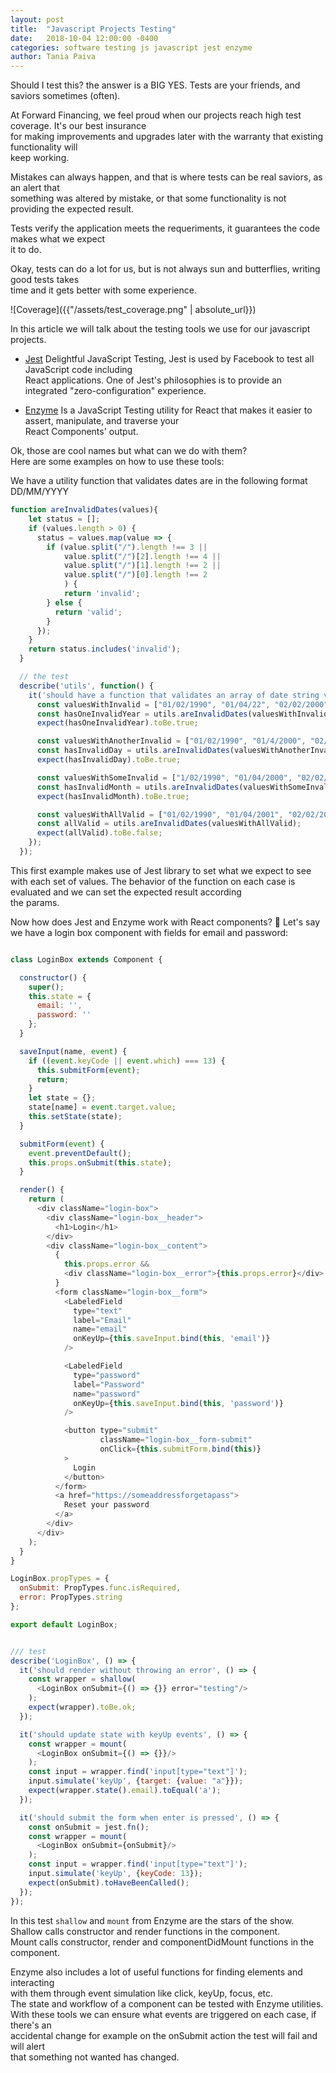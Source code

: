 ```yaml
---
layout: post
title:  "Javascript Projects Testing"
date:   2018-10-04 12:00:00 -0400
categories: software testing js javascript jest enzyme
author: Tania Paiva
---
```


Should I test this? the answer is a BIG YES. Tests are your friends, and saviors sometimes (often).

At Forward Financing, we feel proud when our projects reach high test coverage. It's our best insurance  
for making improvements and upgrades later with the warranty that existing functionality will  
keep working.

Mistakes can always happen, and that is where tests can be real saviors, as an alert that  
something was altered by mistake, or that some functionality is not providing the expected result.

Tests verify the application meets the requeriments, it guarantees the code makes what we expect  
it to do.

Okay, tests can do a lot for us, but is not always sun and butterflies, writing good tests takes  
time and it gets better with some experience.

![Coverage]({{"/assets/test_coverage.png" | absolute_url}})

In this article we will talk about the testing tools we use for our javascript projects.

* [Jest](https://jestjs.io/)
Delightful JavaScript Testing, Jest is used by Facebook to test all JavaScript code including  
React applications. One of Jest's philosophies is to provide an integrated "zero-configuration" experience. 

* [Enzyme](https://airbnb.io/enzyme/)
Is a JavaScript Testing utility for React that makes it easier to assert, manipulate, and traverse your  
React Components' output.

Ok, those are cool names but what can we do with them?  
Here are some examples on how to use these tools:

We have a utility function that validates dates are in the following format DD/MM/YYYY

``` javascript
function areInvalidDates(values){
    let status = [];
    if (values.length > 0) {
      status = values.map(value => {
        if (value.split("/").length !== 3 ||
            value.split("/")[2].length !== 4 ||
            value.split("/")[1].length !== 2 ||
            value.split("/")[0].length !== 2
            ) {
            return 'invalid';
        } else {
          return 'valid';
        }
      });
    }
    return status.includes('invalid');
  }

  // the test
  describe('utils', function() {
    it('should have a function that validates an array of date string values', function () {
      const valuesWithInvalid = ["01/02/1990", "01/04/22", "02/02/2000"];
      const hasOneInvalidYear = utils.areInvalidDates(valuesWithInvalid);
      expect(hasOneInvalidYear).toBe.true;

      const valuesWithAnotherInvalid = ["01/02/1990", "01/4/2000", "02/02/2000"];
      const hasInvalidDay = utils.areInvalidDates(valuesWithAnotherInvalid);
      expect(hasInvalidDay).toBe.true;

      const valuesWithSomeInvalid = ["1/02/1990", "01/04/2000", "02/02/2000"];
      const hasInvalidMonth = utils.areInvalidDates(valuesWithSomeInvalid);
      expect(hasInvalidMonth).toBe.true;

      const valuesWithAllValid = ["01/02/1990", "01/04/2001", "02/02/2000"];
      const allValid = utils.areInvalidDates(valuesWithAllValid);
      expect(allValid).toBe.false;
    });
  });
```

This first example makes use of Jest library to set what we expect to see with each set of values.
The behavior of the function on each case is evaluated and we can set the expected result according  
the params.

Now how does Jest and Enzyme work with React components? :thinking:
Let's say we have a login box component with fields for email and password:

```javascript

class LoginBox extends Component {

  constructor() {
    super();
    this.state = {
      email: '',
      password: ''
    };
  }

  saveInput(name, event) {
    if ((event.keyCode || event.which) === 13) {
      this.submitForm(event);
      return;
    }
    let state = {};
    state[name] = event.target.value;
    this.setState(state);
  }

  submitForm(event) {
    event.preventDefault();
    this.props.onSubmit(this.state);
  }

  render() {
    return (
      <div className="login-box">
        <div className="login-box__header">
          <h1>Login</h1>
        </div>
        <div className="login-box__content">
          {
            this.props.error &&
            <div className="login-box__error">{this.props.error}</div>
          }
          <form className="login-box__form">
            <LabeledField
              type="text"
              label="Email"
              name="email"
              onKeyUp={this.saveInput.bind(this, 'email')}
            />

            <LabeledField
              type="password"
              label="Password"
              name="password"
              onKeyUp={this.saveInput.bind(this, 'password')}
            />

            <button type="submit"
                    className="login-box__form-submit"
                    onClick={this.submitForm.bind(this)}
            >
              Login
            </button>
          </form>
          <a href="https://someaddressforgetapass">
            Reset your password
          </a>
        </div>
      </div>
    );
  }
}

LoginBox.propTypes = {
  onSubmit: PropTypes.func.isRequired,
  error: PropTypes.string
};

export default LoginBox;


/// test
describe('LoginBox', () => {
  it('should render without throwing an error', () => {
    const wrapper = shallow(
      <LoginBox onSubmit={() => {}} error="testing"/>
    );
    expect(wrapper).toBe.ok;
  });

  it('should update state with keyUp events', () => {
    const wrapper = mount(
      <LoginBox onSubmit={() => {}}/>
    );
    const input = wrapper.find('input[type="text"]');
    input.simulate('keyUp', {target: {value: "a"}});
    expect(wrapper.state().email).toEqual('a');
  });

  it('should submit the form when enter is pressed', () => {
    const onSubmit = jest.fn();
    const wrapper = mount(
      <LoginBox onSubmit={onSubmit}/>
    );
    const input = wrapper.find('input[type="text"]');
    input.simulate('keyUp', {keyCode: 13});
    expect(onSubmit).toHaveBeenCalled();
  });
});

```

In this test `shallow` and `mount` from Enzyme are the stars of the show.  
Shallow calls constructor and render functions in the component.  
Mount calls constructor, render and componentDidMount functions in the component.

Enzyme also includes a lot of useful functions for finding elements and interacting  
with them through event simulation like click, keyUp, focus, etc.  
The state and workflow of a component can be tested with Enzyme utilities.  
With these tools we can ensure what events are triggered on each case, if there's an  
accidental change for example on the onSubmit action the test will fail and will alert  
that something not wanted has changed.